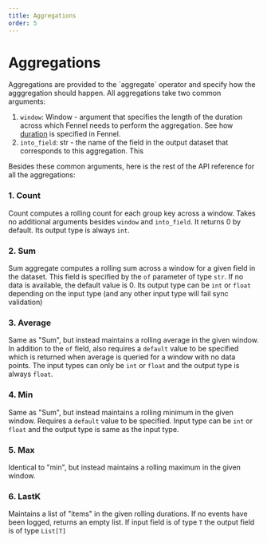 ```yaml
---
title: Aggregations
order: 5
---
```


# Aggregations

Aggregations are provided to the \`aggregate\` operator and specify how the agggregation should happen. All aggregations take two common arguments:

1. `window`: Window - argument that specifies the length of the duration across which Fennel needs to perform the aggregation. See how [duration](duration.md) is specified in Fennel.
2. `into_field`: str - the name of the field in the output dataset that corresponds to this aggregation. This&#x20;

Besides these common arguments, here is the rest of the API reference for all the aggregations:

### 1. Count

Count computes a rolling count for each group key across a window. Takes no additional arguments besides `window` and `into_field`. It returns 0 by default. Its output type is always `int`.&#x20;

### 2. Sum &#x20;

Sum aggregate computes a rolling sum across a window for a given field in the dataset. This field is specified by the `of` parameter of type `str`. If no data is available, the default value is 0. Its output type can be `int` or `float` depending on the input type (and any other input type will fail sync validation)

### 3. Average

Same as "Sum", but instead maintains a rolling average in the given window. In addition to the `of` field, also requires a `default` value to be specified which is returned when average is queried for a window with no data points. The input types can only be `int` or `float` and the output type is always `float`.

### 4. Min&#x20;

Same as "Sum", but instead maintains a rolling minimum in the given window. Requires a `default` value to be specified. Input type can be `int` or `float` and the output type is same as the input type.

### 5. Max&#x20;

Identical to "min", but instead maintains a rolling maximum in the given window.&#x20;

### 6. LastK

Maintains a list of "items" in the given rolling durations. If no events have been logged, returns an empty list. If input field is of type `T` the output field is of type `List[T]`
